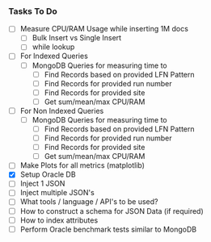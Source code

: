 ### Tasks To Do

- [ ] Measure CPU/RAM Usage while inserting 1M docs
  - [ ] Bulk Insert vs Single Insert
  - [ ] while lookup
- [ ] For Indexed Queries
  - [ ] MongoDB Queries for measuring time to
    - [ ] Find Records based on provided LFN Pattern
    - [ ] Find Records for provided run number
    - [ ] Find Records for provided site
    - [ ] Get sum/mean/max CPU/RAM
- [ ] For Non Indexed Queries
  - [ ] MongoDB Queries for measuring time to
    - [ ] Find Records based on provided LFN Pattern
    - [ ] Find Records for provided run number
    - [ ] Find Records for provided site
    - [ ] Get sum/mean/max CPU/RAM
- [ ] Make Plots for all metrics (matplotlib)
- [x] Setup Oracle DB
- [ ] Inject 1 JSON
- [ ] Inject multiple JSON's
- [ ] What tools / language / API's to be used?
- [ ] How to construct a schema for JSON Data (if required)
- [ ] How to index attributes
- [ ] Perform Oracle benchmark tests similar to MongoDB
